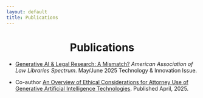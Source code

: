 ```yaml
---
layout: default
title: Publications
---
```


<h1 align="center">Publications</h1>

- [Generative AI & Legal Research: A Mismatch?](https://aallspectrum.aallnet.org/html5/reader/production/default.aspx?pubname=&edid=c79f68a5-d62c-4b08-9973-21f6523ad0ac&pnum=21) *American Association of Law Libraries Spectrum*. May/June 2025 Technology & Innovation Issue.  

- Co-author [An Overview of Ethical Considerations for Attorney Use of Generative Artificial Intelligence Technologies](https://www.msba.org/site/itemdetail?iProductCode=E-6030-25). Published April, 2025. 